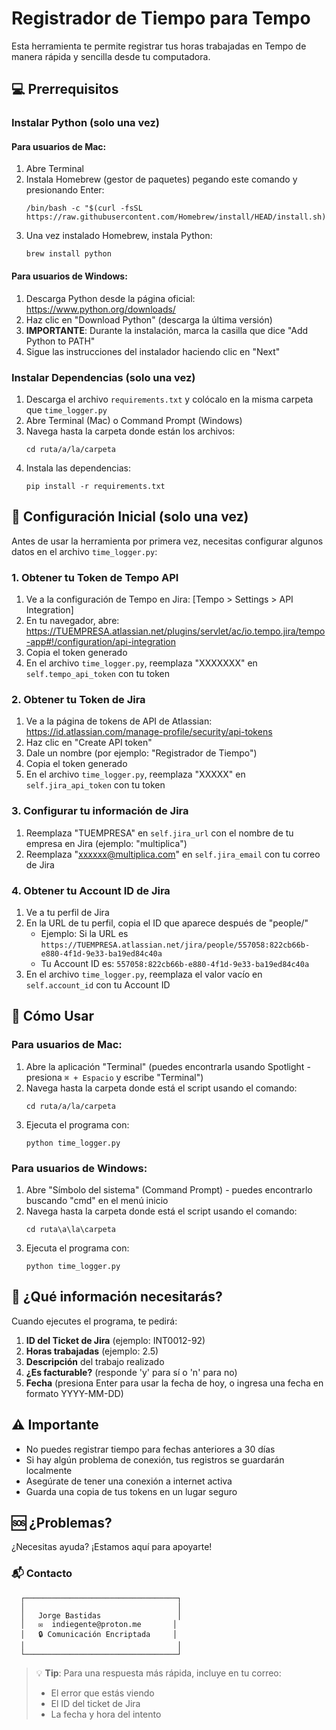 # Registrador de Tiempo para Tempo

Esta herramienta te permite registrar tus horas trabajadas en Tempo de manera rápida y sencilla desde tu computadora.

## 💻 Prerrequisitos

### Instalar Python (solo una vez)

#### Para usuarios de Mac:
1. Abre Terminal
2. Instala Homebrew (gestor de paquetes) pegando este comando y presionando Enter:
   ```
   /bin/bash -c "$(curl -fsSL https://raw.githubusercontent.com/Homebrew/install/HEAD/install.sh)"
   ```
3. Una vez instalado Homebrew, instala Python:
   ```
   brew install python
   ```

#### Para usuarios de Windows:
1. Descarga Python desde la página oficial: https://www.python.org/downloads/
2. Haz clic en "Download Python" (descarga la última versión)
3. **IMPORTANTE**: Durante la instalación, marca la casilla que dice "Add Python to PATH"
4. Sigue las instrucciones del instalador haciendo clic en "Next"

### Instalar Dependencias (solo una vez)
1. Descarga el archivo `requirements.txt` y colócalo en la misma carpeta que `time_logger.py`
2. Abre Terminal (Mac) o Command Prompt (Windows)
3. Navega hasta la carpeta donde están los archivos:
   ```
   cd ruta/a/la/carpeta
   ```
4. Instala las dependencias:
   ```
   pip install -r requirements.txt
   ```

## 🔑 Configuración Inicial (solo una vez)

Antes de usar la herramienta por primera vez, necesitas configurar algunos datos en el archivo `time_logger.py`:

### 1. Obtener tu Token de Tempo API
1. Ve a la configuración de Tempo en Jira: [Tempo > Settings > API Integration]
2. En tu navegador, abre: https://TUEMPRESA.atlassian.net/plugins/servlet/ac/io.tempo.jira/tempo-app#!/configuration/api-integration
3. Copia el token generado
4. En el archivo `time_logger.py`, reemplaza "XXXXXXX" en `self.tempo_api_token` con tu token

### 2. Obtener tu Token de Jira
1. Ve a la página de tokens de API de Atlassian: https://id.atlassian.com/manage-profile/security/api-tokens
2. Haz clic en "Create API token"
3. Dale un nombre (por ejemplo: "Registrador de Tiempo")
4. Copia el token generado
5. En el archivo `time_logger.py`, reemplaza "XXXXX" en `self.jira_api_token` con tu token

### 3. Configurar tu información de Jira
1. Reemplaza "TUEMPRESA" en `self.jira_url` con el nombre de tu empresa en Jira (ejemplo: "multiplica")
2. Reemplaza "xxxxxx@multiplica.com" en `self.jira_email` con tu correo de Jira

### 4. Obtener tu Account ID de Jira
1. Ve a tu perfil de Jira
2. En la URL de tu perfil, copia el ID que aparece después de "people/"
   - Ejemplo: Si la URL es `https://TUEMPRESA.atlassian.net/jira/people/557058:822cb66b-e880-4f1d-9e33-ba19ed84c40a`
   - Tu Account ID es: `557058:822cb66b-e880-4f1d-9e33-ba19ed84c40a`
3. En el archivo `time_logger.py`, reemplaza el valor vacío en `self.account_id` con tu Account ID

## 🚀 Cómo Usar

### Para usuarios de Mac:
1. Abre la aplicación "Terminal" (puedes encontrarla usando Spotlight - presiona `⌘ + Espacio` y escribe "Terminal")
2. Navega hasta la carpeta donde está el script usando el comando:
   ```
   cd ruta/a/la/carpeta
   ```
3. Ejecuta el programa con:
   ```
   python time_logger.py
   ```

### Para usuarios de Windows:
1. Abre "Símbolo del sistema" (Command Prompt) - puedes encontrarlo buscando "cmd" en el menú inicio
2. Navega hasta la carpeta donde está el script usando el comando:
   ```
   cd ruta\a\la\carpeta
   ```
3. Ejecuta el programa con:
   ```
   python time_logger.py
   ```

## 📝 ¿Qué información necesitarás?

Cuando ejecutes el programa, te pedirá:

1. **ID del Ticket de Jira** (ejemplo: INT0012-92)
2. **Horas trabajadas** (ejemplo: 2.5)
3. **Descripción** del trabajo realizado
4. **¿Es facturable?** (responde 'y' para sí o 'n' para no)
5. **Fecha** (presiona Enter para usar la fecha de hoy, o ingresa una fecha en formato YYYY-MM-DD)

## ⚠️ Importante
- No puedes registrar tiempo para fechas anteriores a 30 días
- Si hay algún problema de conexión, tus registros se guardarán localmente
- Asegúrate de tener una conexión a internet activa
- Guarda una copia de tus tokens en un lugar seguro

## 🆘 ¿Problemas?

¿Necesitas ayuda? ¡Estamos aquí para apoyarte! 

### 📬 Contacto

```
  ┌──────────────────────────────────┐
  │                                  │
  │   Jorge Bastidas                 │
  │   ✉️  indiegente@proton.me       │
  │   🔒 Comunicación Encriptada     │
  │                                  │
  └──────────────────────────────────┘
```

> 💡 **Tip**: Para una respuesta más rápida, incluye en tu correo:
> - El error que estás viendo
> - El ID del ticket de Jira
> - La fecha y hora del intento 